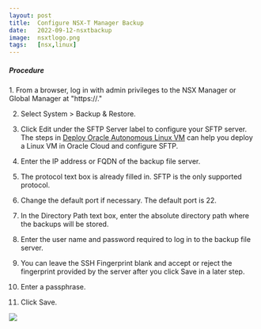 ```yaml
---
layout: post
title:  Configure NSX-T Manager Backup
date:   2022-09-12-nsxtbackup
image:  nsxtlogo.png
tags:   [nsx,linux]
---
```

<h5>Procedure</h5>
1. From a browser, log in with admin privileges to the NSX Manager or Global Manager at "https://<manager-ip-address>."

2. Select System > Backup & Restore.

3. Click Edit under the SFTP Server label to configure your SFTP server. 
   The steps in [Deploy Oracle Autonomous Linux VM](../ocilinux) can help you deploy a Linux VM in Oracle Cloud and configure SFTP.

4. Enter the IP address or FQDN of the backup file server.

5. The protocol text box is already filled in. SFTP is the only supported protocol.

6. Change the default port if necessary. The default port is 22.

7. In the Directory Path text box, enter the absolute directory path where the backups will be stored.

8. Enter the user name and password required to log in to the backup file server.

9. You can leave the SSH Fingerprint blank and accept or reject the fingerprint provided by the server after you click Save in a later step.

10. Enter a passphrase.

11. Click Save.

![]({{site.baseurl}}/img/nsxtbackupscreen.png)
